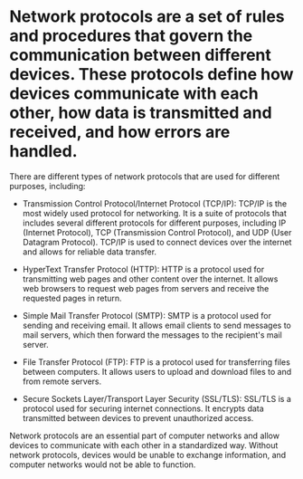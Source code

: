 # Network protocols are a set of rules and procedures that govern the communication between different devices. These protocols define how devices communicate with each other, how data is transmitted and received, and how errors are handled.

There are different types of network protocols that are used for different purposes, including:

* Transmission Control Protocol/Internet Protocol (TCP/IP): TCP/IP is the most widely used protocol for networking. It is a suite of protocols that includes several different protocols for different purposes, including IP (Internet Protocol), TCP (Transmission Control Protocol), and UDP (User Datagram Protocol). TCP/IP is used to connect devices over the internet and allows for reliable data transfer.

* HyperText Transfer Protocol (HTTP): HTTP is a protocol used for transmitting web pages and other content over the internet. It allows web browsers to request web pages from servers and receive the requested pages in return.

* Simple Mail Transfer Protocol (SMTP): SMTP is a protocol used for sending and receiving email. It allows email clients to send messages to mail servers, which then forward the messages to the recipient's mail server.

* File Transfer Protocol (FTP): FTP is a protocol used for transferring files between computers. It allows users to upload and download files to and from remote servers.

* Secure Sockets Layer/Transport Layer Security (SSL/TLS): SSL/TLS is a protocol used for securing internet connections. It encrypts data transmitted between devices to prevent unauthorized access.

Network protocols are an essential part of computer networks and allow devices to communicate with each other in a standardized way. Without network protocols, devices would be unable to exchange information, and computer networks would not be able to function.
